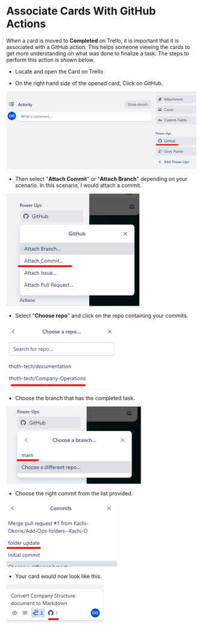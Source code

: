 # Associate Cards With GitHub Actions

When a card is moved to **Completed** on Trello, it is important that it is associated with a GitHub
action. This helps someone viewing the cards to get more understanding on what was done to finalize
a task. The steps to perform this action is shown below.

- Locate and open the Card on Trello

- On the right hand side of the opened card, Click on GitHub.

![Trello card](/images/trellocardcapture.png)

- Then select "**Attach Commit**" or "**Attach Branch**" depending on your scenario. In this
  scenario, I would attach a commit.

![Attach commit](/images/attachcommit.png)

- Select "**Choose repo**" and click on the repo containing your commits.

![Choose repo](/images/chooserepo.png)

- Choose the branch that has the completed task.

![Choose branch](/images/choosebranch.png)

- Choose the right commit from the list provided.

![Choose commit](/images/choosecommit.png)

- Your card would now look like this.

![Final look](/images/finalcardlook.png)
